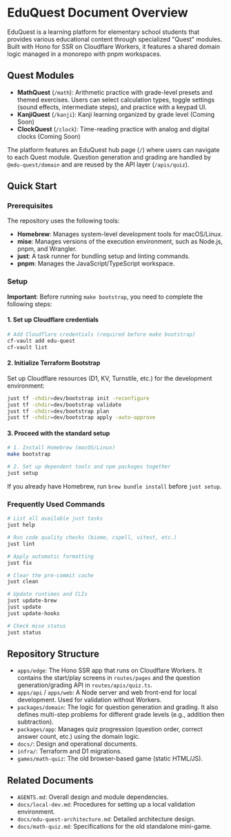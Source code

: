 # EduQuest Document Overview

EduQuest is a learning platform for elementary school students that provides various educational content through specialized "Quest" modules. Built with Hono for SSR on Cloudflare Workers, it features a shared domain logic managed in a monorepo with pnpm workspaces.

## Quest Modules

- **MathQuest** (`/math`): Arithmetic practice with grade-level presets and themed exercises. Users can select calculation types, toggle settings (sound effects, intermediate steps), and practice with a keypad UI.
- **KanjiQuest** (`/kanji`): Kanji learning organized by grade level (Coming Soon)
- **ClockQuest** (`/clock`): Time-reading practice with analog and digital clocks (Coming Soon)

The platform features an EduQuest hub page (`/`) where users can navigate to each Quest module. Question generation and grading are handled by `@edu-quest/domain` and are reused by the API layer (`/apis/quiz`).

## Quick Start

### Prerequisites

The repository uses the following tools:

- **Homebrew**: Manages system-level development tools for macOS/Linux.
- **mise**: Manages versions of the execution environment, such as Node.js, pnpm, and Wrangler.
- **just**: A task runner for bundling setup and linting commands.
- **pnpm**: Manages the JavaScript/TypeScript workspace.

### Setup

**Important**: Before running `make bootstrap`, you need to complete the following steps:

#### 1. Set up Cloudflare credentials

```bash
# Add Cloudflare credentials (required before make bootstrap)
cf-vault add edu-quest
cf-vault list
```

#### 2. Initialize Terraform Bootstrap

Set up Cloudflare resources (D1, KV, Turnstile, etc.) for the development environment:

```bash
just tf -chdir=dev/bootstrap init -reconfigure
just tf -chdir=dev/bootstrap validate
just tf -chdir=dev/bootstrap plan
just tf -chdir=dev/bootstrap apply -auto-approve
```

#### 3. Proceed with the standard setup

```bash
# 1. Install Homebrew (macOS/Linux)
make bootstrap

# 2. Set up dependent tools and npm packages together
just setup
```

If you already have Homebrew, run `brew bundle install` before `just setup`.

### Frequently Used Commands

```bash
# List all available just tasks
just help

# Run code quality checks (biome, cspell, vitest, etc.)
just lint

# Apply automatic formatting
just fix

# Clear the pre-commit cache
just clean

# Update runtimes and CLIs
just update-brew
just update
just update-hooks

# Check mise status
just status
```

## Repository Structure

- `apps/edge`: The Hono SSR app that runs on Cloudflare Workers. It contains the start/play screens in `routes/pages` and the question generation/grading API in `routes/apis/quiz.ts`.
- `apps/api` / `apps/web`: A Node server and web front-end for local development. Used for validation without Workers.
- `packages/domain`: The logic for question generation and grading. It also defines multi-step problems for different grade levels (e.g., addition then subtraction).
- `packages/app`: Manages quiz progression (question order, correct answer count, etc.) using the domain logic.
- `docs/`: Design and operational documents.
- `infra/`: Terraform and D1 migrations.
- `games/math-quiz`: The old browser-based game (static HTML/JS).

## Related Documents

- `AGENTS.md`: Overall design and module dependencies.
- `docs/local-dev.md`: Procedures for setting up a local validation environment.
- `docs/edu-quest-architecture.md`: Detailed architecture design.
- `docs/math-quiz.md`: Specifications for the old standalone mini-game.
